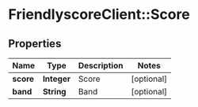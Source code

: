 # FriendlyscoreClient::Score

## Properties
Name | Type | Description | Notes
------------ | ------------- | ------------- | -------------
**score** | **Integer** | Score | [optional] 
**band** | **String** | Band | [optional] 


